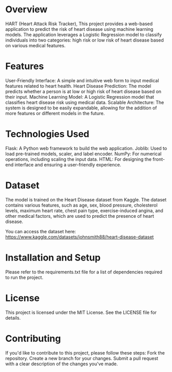 # Overview
HART (Heart Attack Risk Tracker), This project provides a web-based application to predict the risk of heart disease using machine learning models. The application leverages a Logistic Regression model to classify individuals into two categories: high risk or low risk of heart disease based on various medical features.

# Features
User-Friendly Interface: A simple and intuitive web form to input medical features related to heart health.
Heart Disease Prediction: The model predicts whether a person is at low or high risk of heart disease based on their input.
Machine Learning Model: A Logistic Regression model that classifies heart disease risk using medical data.
Scalable Architecture: The system is designed to be easily expandable, allowing for the addition of more features or different models in the future.

# Technologies Used
Flask: A Python web framework to build the web application.
Joblib: Used to load pre-trained models, scaler, and label encoder.
NumPy: For numerical operations, including scaling the input data.
HTML: For designing the front-end interface and ensuring a user-friendly experience.

# Dataset
The model is trained on the Heart Disease dataset from Kaggle. The dataset contains various features, such as age, sex, blood pressure, cholesterol levels, maximum heart rate, chest pain type, exercise-induced angina, and other medical factors, which are used to predict the presence of heart disease.

You can access the dataset here: https://www.kaggle.com/datasets/johnsmith88/heart-disease-dataset

# Installation and Setup
Please refer to the requirements.txt file for a list of dependencies required to run the project.

# License
This project is licensed under the MIT License. See the LICENSE file for details.

# Contributing
If you'd like to contribute to this project, please follow these steps:
Fork the repository.
Create a new branch for your changes.
Submit a pull request with a clear description of the changes you've made.
